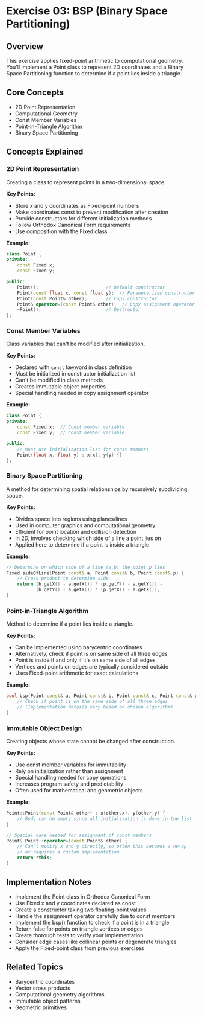 # Exercise 03: BSP (Binary Space Partitioning)

## Overview
This exercise applies fixed-point arithmetic to computational geometry. You'll implement a Point class to represent 2D coordinates and a Binary Space Partitioning function to determine if a point lies inside a triangle.

## Core Concepts
- 2D Point Representation
- Computational Geometry
- Const Member Variables
- Point-in-Triangle Algorithm
- Binary Space Partitioning

## Concepts Explained

### 2D Point Representation
Creating a class to represent points in a two-dimensional space.

**Key Points:**
- Store x and y coordinates as Fixed-point numbers
- Make coordinates const to prevent modification after creation
- Provide constructors for different initialization methods
- Follow Orthodox Canonical Form requirements
- Use composition with the Fixed class

**Example:**
```cpp
class Point {
private:
    const Fixed x;
    const Fixed y;

public:
    Point();                         // Default constructor
    Point(const float x, const float y);  // Parameterized constructor
    Point(const Point& other);       // Copy constructor
    Point& operator=(const Point& other);  // Copy assignment operator
    ~Point();                        // Destructor
};
```

### Const Member Variables
Class variables that can't be modified after initialization.

**Key Points:**
- Declared with `const` keyword in class definition
- Must be initialized in constructor initialization list
- Can't be modified in class methods
- Creates immutable object properties
- Special handling needed in copy assignment operator

**Example:**
```cpp
class Point {
private:
    const Fixed x;  // Const member variable
    const Fixed y;  // Const member variable

public:
    // Must use initialization list for const members
    Point(float x, float y) : x(x), y(y) {}
};
```

### Binary Space Partitioning
A method for determining spatial relationships by recursively subdividing space.

**Key Points:**
- Divides space into regions using planes/lines
- Used in computer graphics and computational geometry
- Efficient for point location and collision detection
- In 2D, involves checking which side of a line a point lies on
- Applied here to determine if a point is inside a triangle

**Example:**
```cpp
// Determine on which side of a line (a,b) the point p lies
Fixed sideOfLine(Point const& a, Point const& b, Point const& p) {
    // Cross product to determine side
    return (b.getX() - a.getX()) * (p.getY() - a.getY()) -
           (b.getY() - a.getY()) * (p.getX() - a.getX());
}
```

### Point-in-Triangle Algorithm
Method to determine if a point lies inside a triangle.

**Key Points:**
- Can be implemented using barycentric coordinates
- Alternatively, check if point is on same side of all three edges
- Point is inside if and only if it's on same side of all edges
- Vertices and points on edges are typically considered outside
- Uses Fixed-point arithmetic for exact calculations

**Example:**
```cpp
bool bsp(Point const& a, Point const& b, Point const& c, Point const& point) {
    // Check if point is on the same side of all three edges
    // (Implementation details vary based on chosen algorithm)
}
```

### Immutable Object Design
Creating objects whose state cannot be changed after construction.

**Key Points:**
- Use const member variables for immutability
- Rely on initialization rather than assignment
- Special handling needed for copy operations
- Increases program safety and predictability
- Often used for mathematical and geometric objects

**Example:**
```cpp
Point::Point(const Point& other) : x(other.x), y(other.y) {
    // Body can be empty since all initialization is done in the list
}

// Special care needed for assignment of const members
Point& Point::operator=(const Point& other) {
    // Can't modify x and y directly, so often this becomes a no-op
    // or requires a custom implementation
    return *this;
}
```

## Implementation Notes
- Implement the Point class in Orthodox Canonical Form
- Use Fixed x and y coordinates declared as const
- Create a constructor taking two floating-point values
- Handle the assignment operator carefully due to const members
- Implement the bsp() function to check if a point is in a triangle
- Return false for points on triangle vertices or edges
- Create thorough tests to verify your implementation
- Consider edge cases like collinear points or degenerate triangles
- Apply the Fixed-point class from previous exercises

## Related Topics
- Barycentric coordinates
- Vector cross products
- Computational geometry algorithms
- Immutable object patterns
- Geometric primitives
